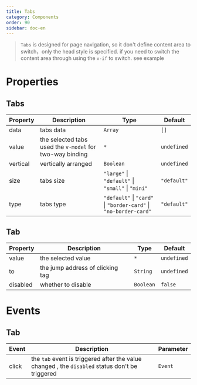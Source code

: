 ```yaml
---
title: Tabs
category: Components
order: 90
sidebar: doc-en
---
```


> `Tabs` is designed for page navigation, so it don't define content area to switch，only the head style is specified. 
> if you need to switch the content area through using the `v-if` to switch. see example

# Properties

## Tabs

| Property | Description | Type | Default |
| --- | --- | --- | --- |
| data | tabs data | `Array` | `[]` |
| value | the selected tabs used the `v-model` for two-way binding | `*` | `undefined`|
| vertical | vertically arranged | `Boolean` | `undefined` |
| size | tabs size | `"large"` &#124; `"default"` &#124; `"small"` &#124; `"mini"` | `"default"` |
| type | tabs type | `"default"` &#124; `"card"` &#124; `"border-card"` &#124; `"no-border-card"` | `"default"` |

## Tab

| Property | Description | Type | Default |
| --- | --- | --- | --- |
| value | the selected value | `*` | `undefined` |
| to | the jump address of clicking tag | `String` | `undefined` |
| disabled | whether to disable | `Boolean` | `false` |

# Events

## Tab

| Event | Description | Parameter |
| --- | --- | --- |
| click | the `tab` event is triggered after the value changed , the `disabled` status don't be triggered | `Event` |
